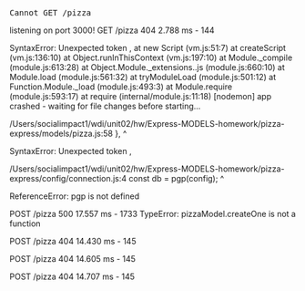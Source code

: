 <!DOCTYPE html>
<html lang="en">
    <head>
        <meta charset="utf-8">
        <title>Error</title>
    </head>
    <body>
        <pre>Cannot GET /pizza</pre>
    </body>
</html>

listening on port 3000!
GET /pizza 404 2.788 ms - 144 




SyntaxError: Unexpected token ,
    at new Script (vm.js:51:7)
    at createScript (vm.js:136:10)
    at Object.runInThisContext (vm.js:197:10)
    at Module._compile (module.js:613:28)
    at Object.Module._extensions..js (module.js:660:10)
    at Module.load (module.js:561:32)
    at tryModuleLoad (module.js:501:12)
    at Function.Module._load (module.js:493:3)
    at Module.require (module.js:593:17)
    at require (internal/module.js:11:18)
[nodemon] app crashed - waiting for file changes before starting...



/Users/socialimpact1/wdi/unit02/hw/Express-MODELS-homework/pizza-express/models/pizza.js:58
},
 ^

SyntaxError: Unexpected token ,


/Users/socialimpact1/wdi/unit02/hw/Express-MODELS-homework/pizza-express/config/connection.js:4
const db = pgp(config);
           ^

ReferenceError: pgp is not defined

POST /pizza 500 17.557 ms - 1733
TypeError: pizzaModel.createOne is not a function

POST /pizza 404 14.430 ms - 145 

POST /pizza 404 14.605 ms - 145

POST /pizza 404 14.707 ms - 145



